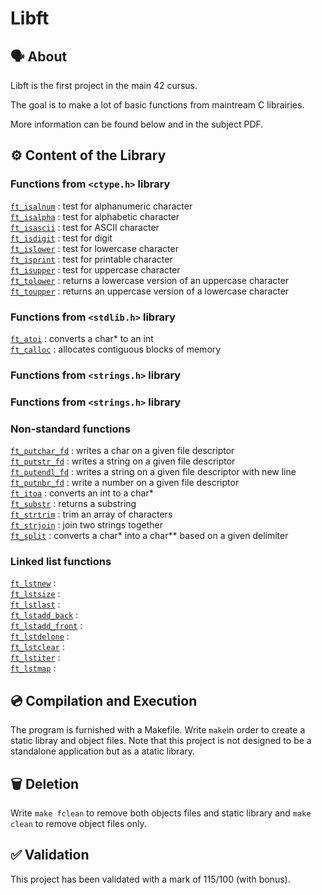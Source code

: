 # Libft

## 🗣️ About

Libft is the first project in the main 42 cursus. 

The goal is to make a lot of basic functions from maintream C librairies.

More information can be found below and in the subject PDF.

## ⚙️ Content of the Library

### Functions from `<ctype.h>` library

[`ft_isalnum`](./ft_isalnum.c) : test for alphanumeric character <br>
[`ft_isalpha`](./ft_isalpha.c) : test for alphabetic character <br>
[`ft_isascii`](./ft_isascii.c) : test for ASCII character <br>
[`ft_isdigit`](./ft_isdigit.c) : test for digit <br>
[`ft_islower`](./ft_islower.c) : test for lowercase character <br>
[`ft_isprint`](./ft_isprint.c) : test for printable character <br>
[`ft_isupper`](./ft_isupper.c) : test for uppercase character <br>
[`ft_tolower`](./ft_tolower.c) : returns a lowercase version of an uppercase character <br>
[`ft_toupper`](./ft_toupper.c) : returns an uppercase version of a lowercase character <br>

### Functions from `<stdlib.h>` library

[`ft_atoi`](./ft_atoi.c) : converts a char* to an int <br>
[`ft_calloc`](./ft_calloc.c) : allocates contiguous blocks of memory <br>

### Functions from `<strings.h>` library



### Functions from `<strings.h>` library



### Non-standard functions

[`ft_putchar_fd`](./ft_putchar_fd.c) : writes a char on a given file descriptor <br>
[`ft_putstr_fd`](./ft_putstr_fd.c) : writes a string on a given file descriptor <br>
[`ft_putendl_fd`](./ft_putendl_fd.c) : writes a string on a given file descriptor with new line <br>
[`ft_putnbr_fd`](./ft_putnbr_fd.c) : write a number on a given file descriptor <br>
[`ft_itoa`](./ft_itoa.c) : converts an int to a char* <br>
[`ft_substr`](./ft_substr.c) : returns a substring <br>
[`ft_strtrim`](./ft_strtrim.c) : trim an array of characters <br>
[`ft_strjoin`](./ft_strjoin.c) : join two strings together <br>
[`ft_split`](./ft_split.c) : converts a char* into a char** based on a given delimiter <br>

### Linked list functions

[`ft_lstnew`](./ft_lstnew.c) : <br>
[`ft_lstsize`](./ft_lstsize.c) : <br>
[`ft_lstlast`](./ft_lstlast.c) : <br>
[`ft_lstadd_back`](./ft_lstadd_back.c) : <br>
[`ft_lstadd_front`](./ft_lstadd_front.c) : <br>
[`ft_lstdelone`](./ft_lstdelone.c) : <br>
[`ft_lstclear`](./ft_lstclear.c) : <br>
[`ft_lstiter`](./ft_lstiter.c) : <br>
[`ft_lstmap`](./ft_lstmap.c) : <br>

## 💿 Compilation and Execution

The program is furnished with a Makefile. Write ```make```in order to create a static libray and object files. Note that this project is not designed to be a standalone application but as a atatic library.

## 🗑️ Deletion

Write ```make fclean``` to remove both objects files and static library and ```make clean``` to remove object files only.

## ✅ Validation

This project has been validated with a mark of 115/100 (with bonus).
